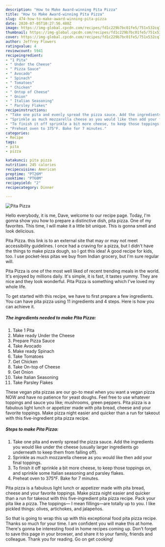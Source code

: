 ```yaml
---
description: "How to Make Award-winning Pita Pizza"
title: "How to Make Award-winning Pita Pizza"
slug: 474-how-to-make-award-winning-pita-pizza
date: 2020-07-05T10:27:56.480Z
image: https://img-global.cpcdn.com/recipes/fd1c229b7bc01fe5/751x532cq70/pita-pizza-recipe-main-photo.jpg
thumbnail: https://img-global.cpcdn.com/recipes/fd1c229b7bc01fe5/751x532cq70/pita-pizza-recipe-main-photo.jpg
cover: https://img-global.cpcdn.com/recipes/fd1c229b7bc01fe5/751x532cq70/pita-pizza-recipe-main-photo.jpg
author: Jeffrey Flowers
ratingvalue: 4
reviewcount: 5941
recipeingredient:
- "1 Pita"
- " Under the Cheese"
- " Pizza Sauce"
- " Avocado"
- " Spinach"
- " Tomatoes"
- " Chicken"
- " Ontop of Cheese"
- " Onion"
- " Italian Seasoning"
- " Parsley Flakes"
recipeinstructions:
- "Take one pita and evenly spread the pizza sauce. Add the ingredients you would like under the cheese (usually larger ingredients go underneath to keep them from falling off)."
- "Sprinkle as much mozzarella cheese as you would like then add your final toppings."
- "To finish it off sprinkle a bit more cheese, to keep those toppings on, and sprinkle some Italian seasoning and parsley flakes."
- "Preheat oven to 375°F. Bake for 7 minutes."
categories:
- Recipe
tags:
- pita
- pizza

katakunci: pita pizza 
nutrition: 245 calories
recipecuisine: American
preptime: "PT26M"
cooktime: "PT60M"
recipeyield: "2"
recipecategory: Dinner

---
```



![Pita Pizza](https://img-global.cpcdn.com/recipes/fd1c229b7bc01fe5/751x532cq70/pita-pizza-recipe-main-photo.jpg)

Hello everybody, it is me, Dave, welcome to our recipe page. Today, I'm gonna show you how to prepare a distinctive dish, pita pizza. One of my favorites. This time, I will make it a little bit unique. This is gonna smell and look delicious.

Pita Pizza. this link is to an external site that may or may not meet accessibility guidelines. I once had a craving for a pizza, but I didn&#39;t have the things to make pizza dough, so I got this idea! A good recipe for kids, too. I use pocket-less pitas we buy from Indian grocery, but I&#39;m sure regular will.

Pita Pizza is one of the most well liked of recent trending meals in the world. It's enjoyed by millions daily. It's simple, it is fast, it tastes yummy. They are nice and they look wonderful. Pita Pizza is something which I've loved my whole life.


To get started with this recipe, we have to first prepare a few ingredients. You can have pita pizza using 11 ingredients and 4 steps. Here is how you can achieve it.

<!--inarticleads1-->

##### The ingredients needed to make Pita Pizza:

1. Take 1 Pita
1. Make ready  Under the Cheese
1. Prepare  Pizza Sauce
1. Take  Avocado
1. Make ready  Spinach
1. Take  Tomatoes
1. Get  Chicken
1. Take  On-top of Cheese
1. Get  Onion
1. Take  Italian Seasoning
1. Take  Parsley Flakes


These vegan pita pizzas are our go-to meal when you want a vegan pizza NOW and have no patience for yeast doughs. Feel free to use whatever toppings and sauce you like; mushrooms, green peppers. Pita pizza is a fabulous light lunch or appetizer made with pita bread, cheese and your favorite toppings. Make pizza night easier and quicker than a run for takeout with this five-ingredient pita pizza recipe. 

<!--inarticleads2-->

##### Steps to make Pita Pizza:

1. Take one pita and evenly spread the pizza sauce. Add the ingredients you would like under the cheese (usually larger ingredients go underneath to keep them from falling off).
1. Sprinkle as much mozzarella cheese as you would like then add your final toppings.
1. To finish it off sprinkle a bit more cheese, to keep those toppings on, and sprinkle some Italian seasoning and parsley flakes.
1. Preheat oven to 375°F. Bake for 7 minutes.


Pita pizza is a fabulous light lunch or appetizer made with pita bread, cheese and your favorite toppings. Make pizza night easier and quicker than a run for takeout with this five-ingredient pita pizza recipe. Pack your pita like a pizza. The toppings— I mean fillings—are totally up to you. I like pickled things: olives, artichokes, and jalapeños. 

So that is going to wrap this up with this exceptional food pita pizza recipe. Thanks so much for your time. I am confident you will make this at home. There's gonna be interesting food in home recipes coming up. Don't forget to save this page in your browser, and share it to your family, friends and colleague. Thank you for reading. Go on get cooking!

